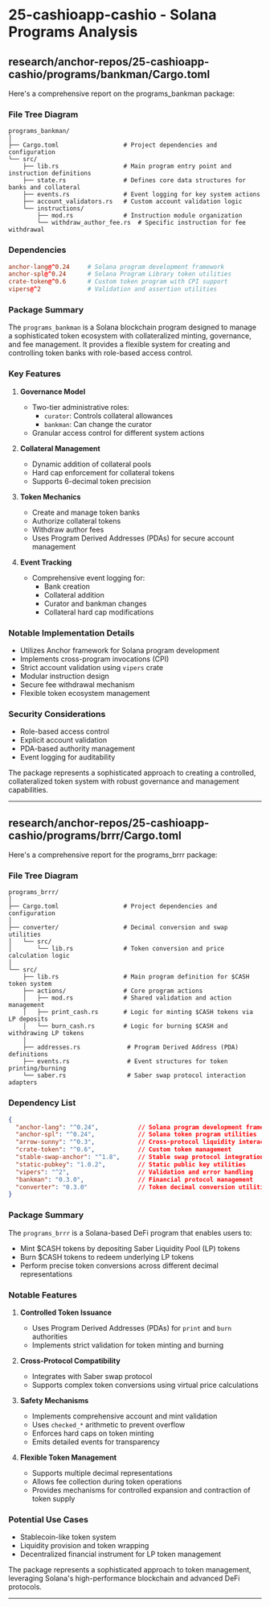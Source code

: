 # 25-cashioapp-cashio - Solana Programs Analysis

## research/anchor-repos/25-cashioapp-cashio/programs/bankman/Cargo.toml

Here's a comprehensive report on the programs_bankman package:

### File Tree Diagram
```
programs_bankman/
│
├── Cargo.toml                  # Project dependencies and configuration
└── src/
    ├── lib.rs                  # Main program entry point and instruction definitions
    ├── state.rs                # Defines core data structures for banks and collateral
    ├── events.rs               # Event logging for key system actions
    ├── account_validators.rs   # Custom account validation logic
    └── instructions/
        ├── mod.rs              # Instruction module organization
        └── withdraw_author_fee.rs  # Specific instruction for fee withdrawal
```

### Dependencies
```toml
anchor-lang@^0.24     # Solana program development framework
anchor-spl@^0.24      # Solana Program Library token utilities
crate-token@^0.6      # Custom token program with CPI support
vipers@^2             # Validation and assertion utilities
```

### Package Summary
The `programs_bankman` is a Solana blockchain program designed to manage a sophisticated token ecosystem with collateralized minting, governance, and fee management. It provides a flexible system for creating and controlling token banks with role-based access control.

### Key Features
1. **Governance Model**
   - Two-tier administrative roles: 
     - `curator`: Controls collateral allowances
     - `bankman`: Can change the curator
   - Granular access control for different system actions

2. **Collateral Management**
   - Dynamic addition of collateral pools
   - Hard cap enforcement for collateral tokens
   - Supports 6-decimal token precision

3. **Token Mechanics**
   - Create and manage token banks
   - Authorize collateral tokens
   - Withdraw author fees
   - Uses Program Derived Addresses (PDAs) for secure account management

4. **Event Tracking**
   - Comprehensive event logging for:
     - Bank creation
     - Collateral addition
     - Curator and bankman changes
     - Collateral hard cap modifications

### Notable Implementation Details
- Utilizes Anchor framework for Solana program development
- Implements cross-program invocations (CPI)
- Strict account validation using `vipers` crate
- Modular instruction design
- Secure fee withdrawal mechanism
- Flexible token ecosystem management

### Security Considerations
- Role-based access control
- Explicit account validation
- PDA-based authority management
- Event logging for auditability

The package represents a sophisticated approach to creating a controlled, collateralized token system with robust governance and management capabilities.

---

## research/anchor-repos/25-cashioapp-cashio/programs/brrr/Cargo.toml

Here's a comprehensive report for the programs_brrr package:

### File Tree Diagram
```
programs_brrr/
│
├── Cargo.toml                  # Project dependencies and configuration
│
├── converter/                  # Decimal conversion and swap utilities
│   └── src/
│       └── lib.rs              # Token conversion and price calculation logic
│
└── src/
    ├── lib.rs                  # Main program definition for $CASH token system
    ├── actions/                # Core program actions
    │   ├── mod.rs              # Shared validation and action management
    │   ├── print_cash.rs       # Logic for minting $CASH tokens via LP deposits
    │   └── burn_cash.rs        # Logic for burning $CASH and withdrawing LP tokens
    │
    ├── addresses.rs             # Program Derived Address (PDA) definitions
    ├── events.rs                # Event structures for token printing/burning
    └── saber.rs                 # Saber swap protocol interaction adapters
```

### Dependency List
```json
{
  "anchor-lang": "^0.24",           // Solana program development framework
  "anchor-spl": "^0.24",            // Solana token program utilities
  "arrow-sunny": "^0.3",            // Cross-protocol liquidity interactions
  "crate-token": "^0.6",            // Custom token management
  "stable-swap-anchor": "^1.8",     // Stable swap protocol integration
  "static-pubkey": "1.0.2",         // Static public key utilities
  "vipers": "^2",                   // Validation and error handling
  "bankman": "0.3.0",               // Financial protocol management
  "converter": "0.3.0"              // Token decimal conversion utilities
}
```

### Package Summary
The `programs_brrr` is a Solana-based DeFi program that enables users to:
- Mint $CASH tokens by depositing Saber Liquidity Pool (LP) tokens
- Burn $CASH tokens to redeem underlying LP tokens
- Perform precise token conversions across different decimal representations

### Notable Features
1. **Controlled Token Issuance**
   - Uses Program Derived Addresses (PDAs) for `print` and `burn` authorities
   - Implements strict validation for token minting and burning

2. **Cross-Protocol Compatibility**
   - Integrates with Saber swap protocol
   - Supports complex token conversions using virtual price calculations

3. **Safety Mechanisms**
   - Implements comprehensive account and mint validation
   - Uses `checked_*` arithmetic to prevent overflow
   - Enforces hard caps on token minting
   - Emits detailed events for transparency

4. **Flexible Token Management**
   - Supports multiple decimal representations
   - Allows fee collection during token operations
   - Provides mechanisms for controlled expansion and contraction of token supply

### Potential Use Cases
- Stablecoin-like token system
- Liquidity provision and token wrapping
- Decentralized financial instrument for LP token management

The package represents a sophisticated approach to token management, leveraging Solana's high-performance blockchain and advanced DeFi protocols.

---

